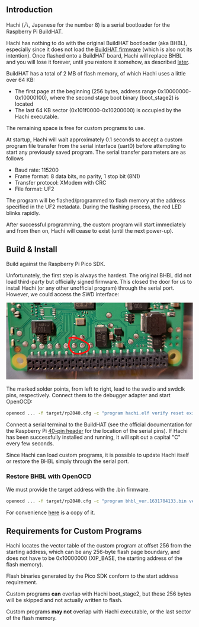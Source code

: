 

## Introduction

Hachi (八, Japanese for the number 8) is a serial bootloader for the Raspberry Pi BuildHAT.

Hachi has nothing to do with the original BuildHAT bootloader (aka BHBL), especially since
it does not load the [BuildHAT firmware](https://github.com/RaspberryPiFoundation/python-build-hat/blob/main/buildhat/data/firmware.bin) (which is also not its intention). Once flashed onto a BuildHAT board, Hachi will replace BHBL and you will lose it forever,
until you restore it somehow, as described [later](#restore-bhbl-with-openocd).

BuildHAT has a total of 2 MB of flash memory, of which Hachi uses a little over 64 KB:
- The first page at the beginning (256 bytes, address range 0x10000000-0x10000100), where the second stage boot binary (boot_stage2) is located
- The last 64 KB sector (0x101f0000-0x10200000) is occupied by the Hachi executable.

The remaining space is free for custom programs to use.

At startup, Hachi will wait approximately 0.1 seconds to accept a custom program file transfer from the serial interface (uart0) before attempting to start any previously saved program.
The serial transfer parameters are as follows

- Baud rate: 115200
- Frame format: 8 data bits, no parity, 1 stop bit (8N1)
- Transfer protocol: XModem with CRC
- File format: UF2

The program will be flashed/programmed to flash memory at the address specified in the UF2 metadata.
During the flashing process, the red LED blinks rapidly.

After successful programming, the custom program will start immediately and 
from then on, Hachi will cease to exist (until the next power-up).


## Build & Install

Build against the Raspberry Pi Pico SDK.

Unfortunately, the first step is always the hardest. The original BHBL did not load third-party
but officially signed firmware. This closed the door for us to install Hachi (or any other unofficial program) 
through the serial port. However, we could access the SWD interface:

![pinout_swd.jpg](./doc/pinout_swd.jpg)

The marked solder points, from left to right, lead to the swdio and swdclk pins, respectively. Connect them to the
debugger adapter and start OpenOCD:

```sh
openocd ... -f target/rp2040.cfg -c "program hachi.elf verify reset exit"
```

Connect a serial terminal to the BuildHAT (see the official documentation for the Raspberry
Pi [40-pin header](https://www.raspberrypi.com/documentation/computers/raspberry-pi.html#gpio-and-the-40-pin-header) 
for the location of the serial pins).
If Hachi has been 
successfully installed and running, it will spit out a capital "C" every few seconds.

Since Hachi can load custom programs, it is possible to update Hachi itself or restore the BHBL simply through the serial port.


### Restore BHBL with OpenOCD

We must provide the target address with the .bin firmware.

```sh
openocd ... -f target/rp2040.cfg -c "program bhbl_ver.1631704133.bin verify reset exit 0x10000000"
```

For convenience [here](./doc/bhbl_ver.1631704133.bin) is a copy of it.


## Requirements for Custom Programs

Hachi locates the vector table of the custom program at offset 256 from the starting address,
which can be any 256-byte flash page boundary, and does not have to be 0x10000000 
(XIP_BASE, the starting address of the flash memory).

Flash binaries generated by the Pico SDK conform to the start address requirement.

Custom programs **can** overlap with Hachi boot_stage2, but these 256 bytes will be skipped and not actually written to flash.

Custom programs **may not** overlap with Hachi executable, or the last sector of the flash memory.
